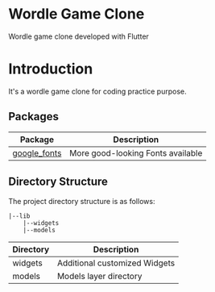 # Wordle Game Clone
Wordle game clone developed with Flutter

# Introduction
It's a wordle game clone for coding practice purpose.

## Packages

| **Package**                                           | **Description**                   |
|-------------------------------------------------------|-----------------------------------|
| [google_fonts](https://pub.dev/packages/google_fonts) | More good-looking Fonts available |



## Directory Structure

The project directory structure is as follows:
```
|--lib
    |--widgets
    |--models
```


| **Directory** | **Description**               |
|---------------|-------------------------------|
| widgets       | Additional customized Widgets |
| models        | Models layer directory        |



